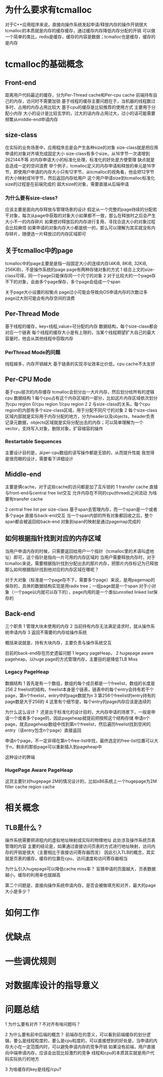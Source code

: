 # 为什么要求有tcmalloc
对于C++应用程序来说，直接向操作系统发起申请/释放内存的操作开销很大
tcmalloc的本质就是内存的缓存缓存，通过缓存内存降低内存分配的开销
可以做一个简单的类比，redis是缓存，缓存的内容是数据；tcmalloc也是缓存，缓存的是内存


# tcmalloc的基础概念

## Front-end
距离用户代码最近的缓存，分为Per-Thread cache和Per-cpu cache
前端持有自己的内存，访问时不需要加锁
基于线程的缓存主要问题在于，当机器的线程数过多时，占用的内存占用比较大
基于cpu的缓存是比较推荐的使用方式
主要用于分配小内存
大小的设计是比较玄学的，过大的话内存占用过大，过小的话可能需要频繁从middle-end申请内存

## size-class
在实际的业务场景中，应用程序总是会产生各种size的对象
size-class就是把应用申请的对象对齐填充成固定大小
size-class有多个size，从16字节一次递增到262144不等
对内存申请大小的标准化处理，标准化的好处是方便管理
缺点就是会造成一定的空间浪费
举个例子，tcmalloc定义的内存申请和释放的单元是16字节，即使用户申请的内存大小只有12字节，从tcmalloc的视角看，他会把12字节的大小映射成16字节，然后返回内存给用户
这个用户申请size到tcmalloc标准化size的过程是在前端完成的
超大size的对象，需要直接从后端申请

### 为什么要有size-class?
应该主要是面向内存释放与管理场景的设计
假定从一个完整的page持续的分配若干对象，每次从page中获取的对象大小如果都不一致，那么在释放时之后会产生大小不一的内存碎片
如果想对释放后的内存进行复用，寻找合适大小的对象过程会比较麻烦
如果申请的对象内存大小都是统一的，那么可以理解为其实就没有内存碎片，随便选一片释放过的内存区域即可

## 关于tcmalloc中的page
tcmalloc中的page主要是是指一段固定大小的连续内存(4KiB, 8KiB, 32KiB, 256KiB)，不是操作系统的page
page有两种存储对象的方式
1 结合上文的size-class可得，同一个page只能保存同一个尺寸的对象
2 对于比较大的一个page存不下的对象，会由多个page保存，多个page会组成一个span

关于page大小设置的权衡点
page过小可能会导致向OS申请内存的次数过多
page过大则可能会有内存空间的浪费

## Per-Thread Mode
基于线程的缓存，key=线程,value=可分配的内存
数据结构，每个size-class都会对应一个链表
每个线程的缓存大小是有上限的，当某个线程期望扩大自己的最大容量时，他会从其他线程中窃取内存

### PerThread Mode的问题
线程越多，内存开销越大
基于链表的实现寻址效率比价低，cpu cache不太友好

## Per-CPU Mode
基于cpu层次的内存缓存
tcmalloc会划分出一大片内存，然后划分给所有的逻辑cpu
数据结构
1 每个cpu占有这个内存区域的一部分，比如这片内存区域依次划分为cpu region 0/cpu region 1/cpu region 2
2 与size-class的关系，每个cpu region的内部有多个size-class区域，用于分配不同尺寸的对象
2 每个size-class区域内部就是实际用于内存分配的地方，分为header以及objects，header负责记录元数据，objects区域就是实际分配出去的内存；可以简单理解为一个vector<T>，支持写入对象，删除对象，扩容缩容的操作

### Restartable Sequences
主要设计目的是，从per-cpu数组的读写操作都是无锁的，从而提升性能
我觉得是很亮眼的设计，需要看下详细设计

## Middle-end
主要是俩cache，对于这些cache的访问都是加了互斥锁的
1 transfer cache
直接与front-end与central free list交互
允许内存在不同的cpu(thread)之间流动
为啥要有transfer cache

2 central free list per size-class
基于span去管理内存，而一个span是一个或者多个page
直接与back-end交互
当一个span内部的所有对象都回收之后，整个span都会被返回给back-end
对象到span的映射是通过pagemap完成的


## 如何根据指针找到对应的内存区域
当用户申请内存的时候，只需要返回给用户一个指针（tcmalloc里的术语叫虚地址）即可，这个指针是指向一片可用的内存区域的
当用户需要释放内存时，对于tcmalloc来说，需要根据指针找到分配出去的那片内存，把那片内存标记为已释放
那么如何根据指针找到他对应的内存区域在哪呢？

对于大对象（标准是一个page存不下，需要多个page）来说，是用pagemap的保存的，具体的数据结构实现是用radix tree；一组page就是一个span
对于小对象（一个page以内就可以存下的），page内用的是一个类似unrolled linked list保存的


## Back-end
三个职责
1 管理大块未使用的内存
2 当前持有内存无法满足请求时，就从操作系统申请内存
3 返回不需要的内存给操作系统

概括来说就是，持有大块内存，主要负责与操作系统交互

目前的back-end存在历史遗留问题
1 legacy pageHeap，
2 hugepage aware pageheap，以huge page的方式管理内存，主要目的是降低TLB Miss

### Legacy PageHeap
数据结构
1 首先是有一个数组，数组的每个成员都是一个freelist，数组的长度是256
2 freelist的结构，freelist本身是个链表，链表中的每个entry会持有若干个page，第n个freelist，entry中的page数就为n
3 第256个freelist的entry持有的page数是大于256的
4 这里有个细节是，每个entry的page内存应该是连续的

为什么这么设计？
还是出于标准化的设计目的，大内存申请的场景下，一般是申请一个或者多个page的，因此pageheap就提前把按照这个结构存储
申请n个page，就去pageheap数组中找到第n个freelist，然后遍历freelist找到空闲的entry（该entry包含n个page）直接返回

申请n个page，不一定非得在第n个free-list中找，最终选定的free-list位置可以大于n，剩余的那些page可以重新插入到pageheap中

这种设计的弊端


### HugePage Aware PageHeap
这货主要针对hugepage 2M的情况设计的，比如x86系统上一个hugepage为2M
filler cache
region cache


# 相关概念
## TLB是什么？
操作系统需要把进程内的虚拟地址映射成实际的物理地址
此处涉及操作系统页表管理的内容
主要的结论是，如果通过直接访问页表的方式进行地址映射，访问内存的开销是很大（主要相比于直接访问寄存器而言）
因此引入TLB的概念，其实就是页表的缓存，缓存的位置在cpu，访问速度和访问寄存器相当

为什么引入hugepage可以降低cache miss率？
盲猜申请的页面越大，页表数据越小，缓存的利用率也就越高

第二个问题是，直接向操作系统申请内存，是否会被做填充和对齐，最大的page大小是多少？

# 如何工作

# 优缺点

# 一些调优规则

# 对数据库设计的指导意义

# 问题总结
1 为什么要有对齐？不对齐有啥问题吗？


2 为什么要有前中后端的概念？
前端存在的意义，可以看到前端缓存的划分逻辑，要么是线程粒度的，要么是cpu粒度的，可以直接想到的好处是，当申请的内存大小在一定范围内时，可以避免申请内存的竞争开销
如果没有前端，用户直接向中端申请内存，应该会出现比较激烈的竞争
线程和cpu的本质其实就是用户代码实际执行的地方

3 为啥缓存的key是线程/cpu?